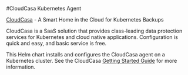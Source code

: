 #CloudCasa Kubernetes Agent

[CloudCasa](https://cloudcasa.io) - A Smart Home in the Cloud for Kubernetes Backups

CloudCasa is a SaaS solution that provides class-leading data protection services for Kubernetes and cloud native applications.
Configuration is quick and easy, and basic service is free.

This Helm chart installs and configures the CloudCasa agent on a Kubernetes cluster.
See the CloudCasa [Getting Started Guide](https://cloudcasa.io/get-started) for more information.
